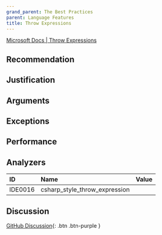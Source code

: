 ```yaml
---
grand_parent: The Best Practices
parent: Language Features
title: Throw Expressions
---
```


[Microsoft Docs | Throw Expressions](https://docs.microsoft.com/dotnet/csharp/language-reference/keywords/throw#the-throw-expression)

## Recommendation

## Justification

## Arguments

## Exceptions

## Performance

## Analyzers

| ID | Name | Value
|:-|:-|:-|
| IDE0016 | csharp_style_throw_expression | |

## Discussion

[GitHub Discussion](){: .btn .btn-purple }
